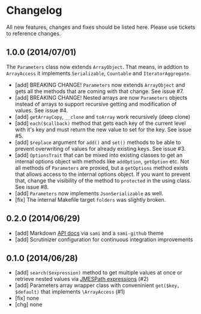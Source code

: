 # Changelog

All new features, changes and fixes should be listed here. Please use tickets to reference changes.

## 1.0.0 (2014/07/01)

The `Parameters` class now extends `ArrayObject`. That means, in addtion to
`ArrayAccess` it implements `Serializable`, `Countable` and `IteratorAggregate`.

* [add] BREAKING CHANGE! `Parameters` now extends `ArrayObject` and gets all the
  methods that are coming with that change. See issue #7.
* [add] BREAKING CHANGE! Nested arrays are now `Parameters` objects instead of
  arrays to support recursive getting and modification of values. See issue #4.
* [add] `getArrayCopy`, `__clone` and `toArray` work recursively (deep clone)
* [add] ```each($callback)``` method that gets each key of the current level
  with it's key and must return the new value to set for the key. See issue #5.
* [add] ```$replace``` argument for `add()` and `set()` methods to be able to
  prevent overwriting of values for already existing keys. See issue #3.
* [add] `OptionsTrait` that can be mixed into existing classes to get an
  internal options object with methods like `addOption`, `getOption` etc. Not
  all methods of `Parameters` are proxied, but a `getOptions` method exists that
  allows access to the internal options object. If you want to prevent that,
  change the visibility of the method to `protected` in the using class. See
  issue #8.
* [add] `Parameters` now implements `JsonSerializable` as well.
* [fix] The internal Makefile target `folders` was slightly broken.

## 0.2.0 (2014/06/29)

* [add] Markdown [API docs](docs/api/) via `sami` and a `sami-github` theme
* [add] Scrutinizer configuration for continuous integration improvements

## 0.1.0 (2014/06/28)

* [add] ```search($expression)``` method to get multiple values at once or retrieve nested values via [JMESPath expressions](http://jmespath.readthedocs.org/en/latest/index.html) (#2)
* [add] Parameters array wrapper class with conveninient `get($key, $default)` that implements `\ArrayAccess` (#1)
* [fix] none
* [chg] none
